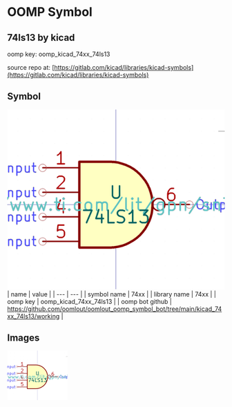 # OOMP Symbol  
## 74ls13  by kicad  
  
oomp key: oomp_kicad_74xx_74ls13  
  
source repo at: [https://gitlab.com/kicad/libraries/kicad-symbols](https://gitlab.com/kicad/libraries/kicad-symbols)  
## Symbol  
  
[![working.png](working_600.png)](working.png)  
| name | value | 
| --- | --- | 
| symbol name | 74xx | 
| library name | 74xx | 
| oomp key | oomp_kicad_74xx_74ls13 | 
| oomp bot github | https://github.com/oomlout/oomlout_oomp_symbol_bot/tree/main/kicad_74xx_74ls13/working | 
## Images  
  
[![working.png](working_140.png)](working.png)  
